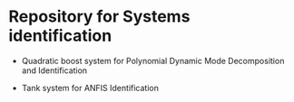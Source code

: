 # Repository for Systems identification

- Quadratic boost system for Polynomial Dynamic Mode Decomposition and Identification

- Tank system for ANFIS Identification
